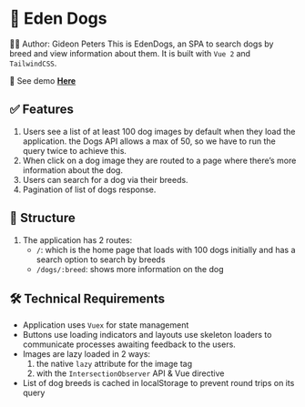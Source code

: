 # 🐾 Eden Dogs

✍🏾 Author: Gideon Peters
This is EdenDogs, an SPA to search dogs by breed and view information about them. It is built with `Vue 2` and `TailwindCSS`.

🧨 See demo [**Here**](https://eden-dogs.netlify.app/)

## ✅ Features

1. Users see a list of at least 100 dog images by default when they load the application. the Dogs API allows a max of 50, so we have to run the query twice to achieve this.
2. When click on a dog image they are routed to a page where there’s more information about the dog.
3. Users can search for a dog via their breeds.
4. Pagination of list of dogs response.

## 📁 Structure

1. The application has 2 routes:
    - `/`: which is the home page that loads with 100 dogs initially and has a search option to search by breeds
    - `/dogs/:breed`: shows more information on the dog

## 🛠 Technical Requirements

-   Application uses `Vuex` for state management
-   Buttons use loading indicators and layouts use skeleton loaders to communicate processes awaiting feedback to the users.
-   Images are lazy loaded in 2 ways:
    1. the native `lazy` attribute for the image tag
    2. with the `IntersectionObserver` API & Vue directive
-   List of dog breeds is cached in localStorage to prevent round trips on its query
